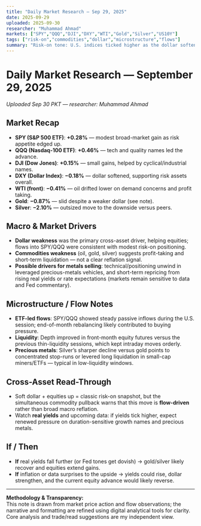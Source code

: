 ```yaml
---
title: "Daily Market Research — Sep 29, 2025"
date: 2025-09-29
uploaded: 2025-09-30
researcher: "Muhammad Ahmad"
markets: ["SPY","QQQ","DJI","DXY","WTI","Gold","Silver","US10Y"]
tags: ["risk-on","commodities","dollar","microstructure","flows"]
summary: "Risk-on tone: U.S. indices ticked higher as the dollar softened; commodities slipped with notable weakness in precious metals (silver)."
---
```

# Daily Market Research — September 29, 2025  
*Uploaded Sep 30 PKT — researcher: Muhammad Ahmad*

## Market Recap
- **SPY (S&P 500 ETF)**: **+0.28%** — modest broad-market gain as risk appetite edged up.  
- **QQQ (Nasdaq-100 ETF)**: **+0.46%** — tech and quality names led the advance.  
- **DJI (Dow Jones)**: **+0.15%** — small gains, helped by cyclical/industrial names.  
- **DXY (Dollar Index)**: **−0.18%** — dollar softened, supporting risk assets overall.  
- **WTI (front)**: **−0.41%** — oil drifted lower on demand concerns and profit taking.  
- **Gold**: **−0.87%** — slid despite a weaker dollar (see note).  
- **Silver**: **−2.10%** — outsized move to the downside versus peers.

## Macro & Market Drivers
- **Dollar weakness** was the primary cross-asset driver, helping equities; flows into SPY/QQQ were consistent with modest risk-on positioning.  
- **Commodities weakness** (oil, gold, silver) suggests profit-taking and short-term liquidation — not a clear reflation signal.  
- **Possible drivers for metals selling**: technical/positioning unwind in leveraged precious-metals vehicles, and short-term repricing from rising real yields or rate expectations (markets remain sensitive to data and Fed commentary).

## Microstructure / Flow Notes
- **ETF-led flows**: SPY/QQQ showed steady passive inflows during the U.S. session; end-of-month rebalancing likely contributed to buying pressure.  
- **Liquidity**: Depth improved in front-month equity futures versus the previous thin-liquidity sessions, which kept intraday moves orderly.  
- **Precious metals**: Silver’s sharper decline versus gold points to concentrated stop-runs or levered long liquidation in small-cap miners/ETFs — typical in low-liquidity windows.

## Cross-Asset Read-Through
- Soft dollar + equities up = classic risk-on snapshot, but the simultaneous commodity pullback warns that this move is **flow-driven** rather than broad macro reflation.  
- Watch **real yields** and upcoming data: if yields tick higher, expect renewed pressure on duration-sensitive growth names and precious metals.

## If / Then
- **If** real yields fall further (or Fed tones get dovish) → gold/silver likely recover and equities extend gains.  
- **If** inflation or data surprises to the upside → yields could rise, dollar strengthen, and the current equity advance would likely reverse.

---

**Methodology & Transparency:**  
This note is drawn from market price action and flow observations; the narrative and formatting are refined using digital analytical tools for clarity. Core analysis and trade/read suggestions are my independent view.
